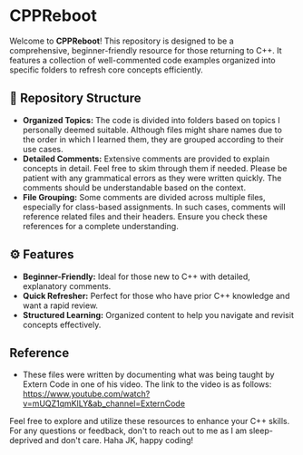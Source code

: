 # CPPReboot

Welcome to **CPPReboot**! This repository is designed to be a comprehensive, beginner-friendly resource for those returning to C++. It features a collection of well-commented code examples organized into specific folders to refresh core concepts efficiently.

## 📂 Repository Structure

- **Organized Topics:** The code is divided into folders based on topics I personally deemed suitable. Although files might share names due to the order in which I learned them, they are grouped according to their use cases.
- **Detailed Comments:** Extensive comments are provided to explain concepts in detail. Feel free to skim through them if needed. Please be patient with any grammatical errors as they were written quickly. The comments should be understandable based on the context.
- **File Grouping:** Some comments are divided across multiple files, especially for class-based assignments. In such cases, comments will reference related files and their headers. Ensure you check these references for a complete understanding.

## ⚙️ Features

- **Beginner-Friendly:** Ideal for those new to C++ with detailed, explanatory comments.
- **Quick Refresher:** Perfect for those who have prior C++ knowledge and want a rapid review.
- **Structured Learning:** Organized content to help you navigate and revisit concepts effectively.

## Reference
- These files were written by documenting what was being taught by Extern Code in one of his video. The link to the video is as follows: https://www.youtube.com/watch?v=mUQZ1qmKlLY&ab_channel=ExternCode

Feel free to explore and utilize these resources to enhance your C++ skills. For any questions or feedback, don't to reach out to me as I am sleep-deprived and don't care. Haha JK, happy coding!
